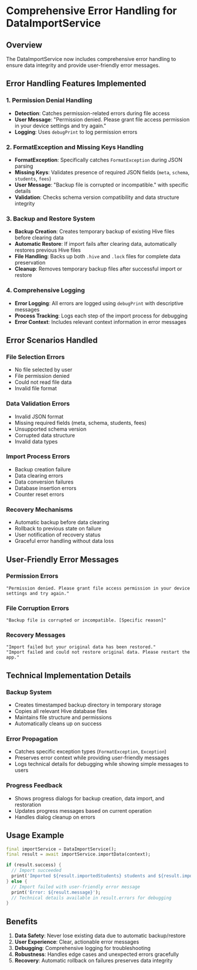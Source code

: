# Comprehensive Error Handling for DataImportService

## Overview
The DataImportService now includes comprehensive error handling to ensure data integrity and provide user-friendly error messages.

## Error Handling Features Implemented

### 1. Permission Denial Handling
- **Detection**: Catches permission-related errors during file access
- **User Message**: "Permission denied. Please grant file access permission in your device settings and try again."
- **Logging**: Uses `debugPrint` to log permission errors

### 2. FormatException and Missing Keys Handling
- **FormatException**: Specifically catches `FormatException` during JSON parsing
- **Missing Keys**: Validates presence of required JSON fields (`meta`, `schema`, `students`, `fees`)
- **User Message**: "Backup file is corrupted or incompatible." with specific details
- **Validation**: Checks schema version compatibility and data structure integrity

### 3. Backup and Restore System
- **Backup Creation**: Creates temporary backup of existing Hive files before clearing data
- **Automatic Restore**: If import fails after clearing data, automatically restores previous Hive files
- **File Handling**: Backs up both `.hive` and `.lock` files for complete data preservation
- **Cleanup**: Removes temporary backup files after successful import or restore

### 4. Comprehensive Logging
- **Error Logging**: All errors are logged using `debugPrint` with descriptive messages
- **Process Tracking**: Logs each step of the import process for debugging
- **Error Context**: Includes relevant context information in error messages

## Error Scenarios Handled

### File Selection Errors
- No file selected by user
- File permission denied
- Could not read file data
- Invalid file format

### Data Validation Errors
- Invalid JSON format
- Missing required fields (meta, schema, students, fees)
- Unsupported schema version
- Corrupted data structure
- Invalid data types

### Import Process Errors
- Backup creation failure
- Data clearing errors
- Data conversion failures
- Database insertion errors
- Counter reset errors

### Recovery Mechanisms
- Automatic backup before data clearing
- Rollback to previous state on failure
- User notification of recovery status
- Graceful error handling without data loss

## User-Friendly Error Messages

### Permission Errors
```
"Permission denied. Please grant file access permission in your device settings and try again."
```

### File Corruption Errors
```
"Backup file is corrupted or incompatible. [Specific reason]"
```

### Recovery Messages
```
"Import failed but your original data has been restored."
"Import failed and could not restore original data. Please restart the app."
```

## Technical Implementation Details

### Backup System
- Creates timestamped backup directory in temporary storage
- Copies all relevant Hive database files
- Maintains file structure and permissions
- Automatically cleans up on success

### Error Propagation
- Catches specific exception types (`FormatException`, `Exception`)
- Preserves error context while providing user-friendly messages
- Logs technical details for debugging while showing simple messages to users

### Progress Feedback
- Shows progress dialogs for backup creation, data import, and restoration
- Updates progress messages based on current operation
- Handles dialog cleanup on errors

## Usage Example

```dart
final importService = DataImportService();
final result = await importService.importData(context);

if (result.success) {
  // Import succeeded
  print('Imported ${result.importedStudents} students and ${result.importedFees} fees');
} else {
  // Import failed with user-friendly error message
  print('Error: ${result.message}');
  // Technical details available in result.errors for debugging
}
```

## Benefits

1. **Data Safety**: Never lose existing data due to automatic backup/restore
2. **User Experience**: Clear, actionable error messages
3. **Debugging**: Comprehensive logging for troubleshooting
4. **Robustness**: Handles edge cases and unexpected errors gracefully
5. **Recovery**: Automatic rollback on failures preserves data integrity
